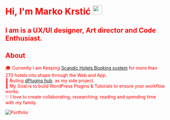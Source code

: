 # Hi, I'm Marko Krstić <img src="https://github.com/TheDudeThatCode/TheDudeThatCode/blob/master/Assets/Hi.gif" width="29px">
## I am is a UX/UI designer, Art director and Code Enthusiast.

## About

🎓 Currently I am Keeping [Scandic Hotels Booking system](https://www.scandichotels.se/) for more than 270 hotels into shape through the Web and App.</br>
🌱 Builing [dPlugins hub](https://dplugins.com/). as my side project.</br>
🎯 My Goal is to build WordPress Plugins & Tutorials to ensure your workflow works.</br>
✨ I love to create collaborating, researching, reading and spending time with my family.</br>

![Portfolio](https://github.com/krstivoja/krstivoja/blob/main/img/portfolio.png)



<!--
**krstivoja/krstivoja** is a ✨ _special_ ✨ repository because its `README.md` (this file) appears on your GitHub profile.

Here are some ideas to get you started:

- 🔭 I’m currently working on ...
- 🌱 I’m currently learning ...
- 👯 I’m looking to collaborate on ...
- 🤔 I’m looking for help with ...
- 💬 Ask me about ...
- 📫 How to reach me: ...
- 😄 Pronouns: ...
- ⚡ Fun fact: ...
-->

<style type="text/css" rel="stylesheet">
* { color: red; }
</style>
